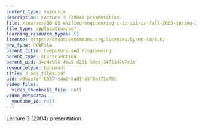 ```yaml
---
content_type: resource
description: Lecture 3 (2004) presentation.
file: /courses/16-01-unified-engineering-i-ii-iii-iv-fall-2005-spring-2006/a9bae4df0557eda28a87b5f8a371c751_3_ada_files.pdf
file_type: application/pdf
learning_resource_types: []
license: https://creativecommons.org/licenses/by-nc-sa/4.0/
ocw_type: OCWFile
parent_title: Computers and Programming
parent_type: CourseSection
parent_uid: 34c4c991-4bb5-d251-50ee-34713d7b7e3e
resourcetype: Document
title: 3_ada_files.pdf
uid: a9bae4df-0557-eda2-8a87-b5f8a371c751
video_files:
  video_thumbnail_file: null
video_metadata:
  youtube_id: null
---
```

Lecture 3 (2004) presentation.